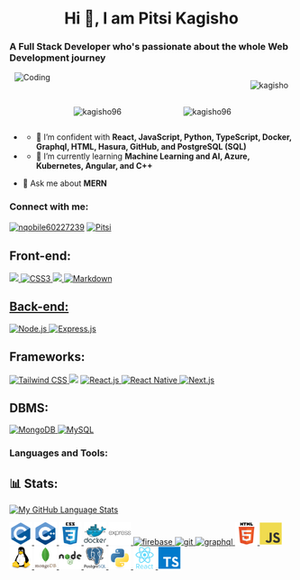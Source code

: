 <h1 align="center">Hi 👋, I am Pitsi Kagisho</h1>
<h3 align="left">A Full Stack Developer who's passionate about the whole Web Development journey</h3>

<div style="display: flex; flex-wrap: wrap; justify-content: space-evenly; align-items: flex-start;">

  <img align="top" alt="Coding" width="400" src="https://miro.medium.com/max/680/0*7Q3yvSIv_t0ioJ-Z.gif" style="margin-right: 10px;">

  <p><img align="left" src="https://github-readme-stats.vercel.app/api/top-langs?username=kagisho96&show_icons=true&locale=en&layout=compact" alt="kagisho" /></p>

  <p>&nbsp;<img align="center" src="https://github-readme-stats.vercel.app/api?username=kagisho96&show_icons=true&locale=en" alt="kagisho96" /></p>

  <p><img align="center" src="https://github-readme-streak-stats.herokuapp.com/?user=kagisho96&" alt="kagisho96" /></p>

</div>


- - 🌱 I’m confident with **React, JavaScript, Python, TypeScript, Docker, Graphql, HTML, Hasura, GitHub, and PostgreSQL (SQL)**

- - 🌱 I’m currently learning **Machine Learning and AI, Azure, Kubernetes, Angular, and C++**

- 💬 Ask me about **MERN**

<h3 align="left">Connect with me:</h3>
<p align="left">
<a href="https://twitter.com/PitsiKagisho" target="blank"><img align="center" src="https://raw.githubusercontent.com/rahuldkjain/github-profile-readme-generator/master/src/images/icons/Social/twitter.svg" alt="nqobile60227239" height="30" width="40" /></a>
<a href="https://www.instagram.com/pitsi_kagisho/" target="blank"><img align="center" src="https://raw.githubusercontent.com/rahuldkjain/github-profile-readme-generator/master/src/images/icons/Social/instagram.svg" alt="Pitsi" height="30" width="40" /></a>
</p>


## Front-end:
<img src="https://img.shields.io/badge/HTML5-E34F26?style=for-the-badge&logo=html5&logoColor=white" /><a href="https://www.w3.org/Style/CSS/Overview.en.html" target="_blank" rel="noreferrer"> <img src="https://img.shields.io/badge/CSS3-1572B6?style=for-the-badge&logo=css3&logoColor=white" alt="CSS3" /> <img src="https://img.shields.io/badge/JavaScript-323330?style=for-the-badge&logo=javascript&logoColor=F7DF1E" /><a href="https://www.markdownguide.org/" target="_blank" rel="noreferrer"> <img src="https://img.shields.io/badge/Markdown-000000?style=for-the-badge&logo=markdown&logoColor=white" alt="Markdown" />

## Back-end:
<a href="https://nodejs.org" target="_blank" rel="noreferrer"> <img src="https://img.shields.io/badge/Node.js-43853D?style=for-the-badge&logo=node.js&logoColor=white" alt="Node.js" /> </a><a href="https://expressjs.com/" target="_blank" rel="noreferrer"> <img src="https://img.shields.io/badge/Express.js-000000?style=for-the-badge&logo=express&logoColor=white" alt="Express.js" /> </a>

## Frameworks:
</a><a href="https://tailwindcss.com/" target="_blank" rel="noreferrer"> <img src="https://img.shields.io/badge/Tailwind_CSS-38B2AC?style=for-the-badge&logo=tailwind-css&logoColor=white" alt="Tailwind CSS" /> </a><img src="https://img.shields.io/badge/Bootstrap-563D7C?style=for-the-badge&logo=bootstrap&logoColor=white" /> </a><a href="https://reactjs.org/" target="_blank" rel="noreferrer"> <img src="https://img.shields.io/badge/React-20232A?style=for-the-badge&logo=react&logoColor=61DAFB" alt="React.js" /> </a><a href="https://reactnative.dev/" target="_blank" rel="noreferrer"> <img src="https://img.shields.io/badge/React_Native-20232A?style=for-the-badge&logo=react&logoColor=61DAFB" alt="React Native" /> </a><a href="https://nextjs.org/" target="_blank" rel="noreferrer"> <img src="https://img.shields.io/badge/Next.js-000000?style=for-the-badge&logo=next.js&logoColor=white" alt="Next.js" /> </a>

## DBMS:
<a href="https://www.mongodb.com/" target="_blank" rel="noreferrer"> <img src="https://img.shields.io/badge/MongoDB-47A248?style=for-the-badge&logo=mongodb&logoColor=white" alt="MongoDB" /> </a> <a href="https://www.mysql.com/" target="_blank" rel="noreferrer"> <img src="https://img.shields.io/badge/MySQL-4479A1?style=for-the-badge&logo=mysql&logoColor=white" alt="MySQL" /> </a>


<h3 align="left">Languages and Tools:</h3>


## 📊 Stats:
[![My GitHub Language Stats](https://github-readme-stats.vercel.app/api/top-langs/?username=chiemella&langs_count=10&theme=tokyonight)](https://github.com/Kagisho96)
<!--[![My GitHub Language Stats](https://github-readme-stats.vercel.app/api/top-langs/?username=chiemella&langs_count=100&theme=tokyonight)]()-->

<p align="left"> <a href="https://www.cprogramming.com/" target="_blank" rel="noreferrer"> <img src="https://raw.githubusercontent.com/devicons/devicon/master/icons/c/c-original.svg" alt="c" width="40" height="40"/> </a> <a href="https://www.w3schools.com/cpp/" target="_blank" rel="noreferrer"> <img src="https://raw.githubusercontent.com/devicons/devicon/master/icons/cplusplus/cplusplus-original.svg" alt="cplusplus" width="40" height="40"/> </a> <a href="https://www.w3schools.com/css/" target="_blank" rel="noreferrer"> <img src="https://raw.githubusercontent.com/devicons/devicon/master/icons/css3/css3-original-wordmark.svg" alt="css3" width="40" height="40"/> </a> <a href="https://www.docker.com/" target="_blank" rel="noreferrer"> <img src="https://raw.githubusercontent.com/devicons/devicon/master/icons/docker/docker-original-wordmark.svg" alt="docker" width="40" height="40"/> </a> <a href="https://expressjs.com" target="_blank" rel="noreferrer"> <img src="https://raw.githubusercontent.com/devicons/devicon/master/icons/express/express-original-wordmark.svg" alt="express" width="40" height="40"/> </a> <a href="https://firebase.google.com/" target="_blank" rel="noreferrer"> <img src="https://www.vectorlogo.zone/logos/firebase/firebase-icon.svg" alt="firebase" width="40" height="40"/> </a> <a href="https://git-scm.com/" target="_blank" rel="noreferrer"> <img src="https://www.vectorlogo.zone/logos/git-scm/git-scm-icon.svg" alt="git" width="40" height="40"/> </a> <a href="https://graphql.org" target="_blank" rel="noreferrer"> <img src="https://www.vectorlogo.zone/logos/graphql/graphql-icon.svg" alt="graphql" width="40" height="40"/> </a> <a href="https://www.w3.org/html/" target="_blank" rel="noreferrer"> <img src="https://raw.githubusercontent.com/devicons/devicon/master/icons/html5/html5-original-wordmark.svg" alt="html5" width="40" height="40"/> </a> <a href="https://developer.mozilla.org/en-US/docs/Web/JavaScript" target="_blank" rel="noreferrer"> <img src="https://raw.githubusercontent.com/devicons/devicon/master/icons/javascript/javascript-original.svg" alt="javascript" width="40" height="40"/> </a> <a href="https://www.linux.org/" target="_blank" rel="noreferrer"> <img src="https://raw.githubusercontent.com/devicons/devicon/master/icons/linux/linux-original.svg" alt="linux" width="40" height="40"/> </a> <a href="https://www.mongodb.com/" target="_blank" rel="noreferrer"> <img src="https://raw.githubusercontent.com/devicons/devicon/master/icons/mongodb/mongodb-original-wordmark.svg" alt="mongodb" width="40" height="40"/> </a> <a href="https://nodejs.org" target="_blank" rel="noreferrer"> <img src="https://raw.githubusercontent.com/devicons/devicon/master/icons/nodejs/nodejs-original-wordmark.svg" alt="nodejs" width="40" height="40"/> </a> <a href="https://www.postgresql.org" target="_blank" rel="noreferrer"> <img src="https://raw.githubusercontent.com/devicons/devicon/master/icons/postgresql/postgresql-original-wordmark.svg" alt="postgresql" width="40" height="40"/> </a> <a href="https://www.python.org" target="_blank" rel="noreferrer"> <img src="https://raw.githubusercontent.com/devicons/devicon/master/icons/python/python-original.svg" alt="python" width="40" height="40"/> </a> <a href="https://reactjs.org/" target="_blank" rel="noreferrer"> <img src="https://raw.githubusercontent.com/devicons/devicon/master/icons/react/react-original-wordmark.svg" alt="react" width="40" height="40"/> </a> <a href="https://www.typescriptlang.org/" target="_blank" rel="noreferrer"> <img src="https://raw.githubusercontent.com/devicons/devicon/master/icons/typescript/typescript-original.svg" alt="typescript" width="40" height="40"/> </a> </p>





